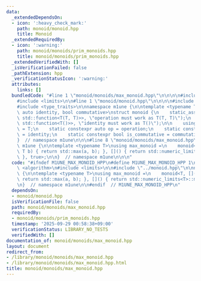 ```yaml
---
data:
  _extendedDependsOn:
  - icon: ':heavy_check_mark:'
    path: monoid/monoid.hpp
    title: Monoid
  _extendedRequiredBy:
  - icon: ':warning:'
    path: monoid/monoids/prim_monoids.hpp
    title: monoid/monoids/prim_monoids.hpp
  _extendedVerifiedWith: []
  _isVerificationFailed: false
  _pathExtension: hpp
  _verificationStatusIcon: ':warning:'
  attributes:
    links: []
  bundledCode: "#line 1 \"monoid/monoids/max_monoid.hpp\"\n\n\n\n#include <algorithm>\n\
    #include <limits>\n\n#line 1 \"monoid/monoid.hpp\"\n\n\n\n#include <functional>\n\
    #include <type_traits>\n\nnamespace m1une {\n\ntemplate <typename T, auto operation,\
    \ auto identity, bool commutative>\nstruct monoid {\n    static_assert(std::is_convertible_v<decltype(operation),\
    \ std::function<T(T, T)>>, \"operation must work as T(T, T)\");\n    static_assert(std::is_convertible_v<decltype(identity),\
    \ std::function<T()>>, \"identity must work as T()\");\n\n    using value_type\
    \ = T;\n    static constexpr auto op = operation;\n    static constexpr auto id\
    \ = identity;\n    static constexpr bool is_commutative = commutative;\n};\n\n\
    }  // namespace m1une\n\n\n#line 8 \"monoid/monoids/max_monoid.hpp\"\n\nnamespace\
    \ m1une {\n\ntemplate <typename T>\nusing max_monoid =\n    monoid<T, [](T a,\
    \ T b) { return std::max(a, b); }, []() { return std::numeric_limits<T>::min();\
    \ }, true>;\n\n}  // namespace m1une\n\n\n"
  code: "#ifndef M1UNE_MAX_MONOID_HPP\n#define M1UNE_MAX_MONOID_HPP 1\n\n#include\
    \ <algorithm>\n#include <limits>\n\n#include \"../monoid.hpp\"\n\nnamespace m1une\
    \ {\n\ntemplate <typename T>\nusing max_monoid =\n    monoid<T, [](T a, T b) {\
    \ return std::max(a, b); }, []() { return std::numeric_limits<T>::min(); }, true>;\n\
    \n}  // namespace m1une\n\n#endif  // M1UNE_MAX_MONOID_HPP\n"
  dependsOn:
  - monoid/monoid.hpp
  isVerificationFile: false
  path: monoid/monoids/max_monoid.hpp
  requiredBy:
  - monoid/monoids/prim_monoids.hpp
  timestamp: '2025-09-29 00:58:38+09:00'
  verificationStatus: LIBRARY_NO_TESTS
  verifiedWith: []
documentation_of: monoid/monoids/max_monoid.hpp
layout: document
redirect_from:
- /library/monoid/monoids/max_monoid.hpp
- /library/monoid/monoids/max_monoid.hpp.html
title: monoid/monoids/max_monoid.hpp
---
```

